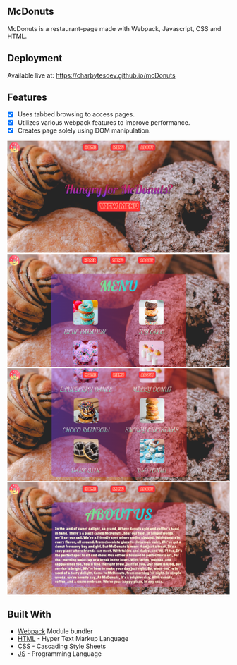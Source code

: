 ## McDonuts

McDonuts is a restaurant-page made with Webpack, Javascript, CSS and HTML.

## Deployment

Available live at: https://charbytesdev.github.io/mcDonuts

## Features

- [x] Uses tabbed browsing to access pages.
- [x] Utilizes various webpack features to improve performance.
- [x] Creates page solely using DOM manipulation.

<div align="center">
 <img src="./src/img/preview_screenshot_01.png" alt="Preview Screenshot 1" width="800">
<img src="./src/img/preview_screenshot_02.png" alt="Preview Screenshot 2" width="800">
 <img src="./src/img/preview_screenshot_03.png" alt="Preview Screenshot 3" width="800">
 <img src="./src/img/preview_screenshot_04.png" alt="Preview Screenshot 4" width="800">
</div>

## Built With

- [Webpack](https://webpack.js.org/)
  Module bundler
- [HTML](https://developer.mozilla.org/en-US/docs/Web/HTML) - Hyper Text Markup Language
- [CSS](https://developer.mozilla.org/en-US/docs/Web/CSS) - Cascading Style Sheets
- [JS](https://developer.mozilla.org/en-US/docs/Web/JavaScript) - Programming Language
